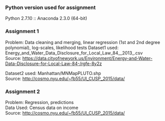 ### Python version used for assignment
Python 2.7.10 :: Anaconda 2.3.0 (64-bit)

### Assignment 1
Problem: Data cleaning and merging, linear regression (1st and 2nd degree polynomial), log-scales, likelihood tests
Dataset1 used: Energy_and_Water_Data_Disclosure_for_Local_Law_84__2013_.csv                                                       
Source: https://data.cityofnewyork.us/Environment/Energy-and-Water-Data-Disclosure-for-Local-Law-84-/rgfe-8y2z

Dataset2 used: Manhattan/MNMapPLUTO.shp                                                                                          
Source: http://cosmo.nyu.edu/~fb55/UI_CUSP_2015/data/

### Assignment 2
Problem: Regression, predictions                                                                                                  
Data Used: Census data on income                                                                                                  
Source: http://cosmo.nyu.edu/~fb55/UI_CUSP_2015/data/

